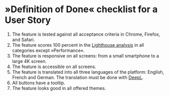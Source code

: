 # »Definition of Done« checklist for a User Story

1. The feature is tested against all acceptance criteria in Chrome, Firefox, and Safari.
2. The feature scores 100 percent in the [Lighthouse analysis](https://developer.chrome.com/docs/lighthouse/overview/) in all categories except »Performance«.
3. The feature is responsive on all screens: from a small smartphone to a large 4K screen. 
4. The feature is accessible on all screens.
5. The feature is translated into all three languages of the platform: English, French and German. The translation must be done with [DeepL](https://www.deepl.com/translator).
6. All buttons have a tooltip.
7. The feature looks good in all offered themes.
